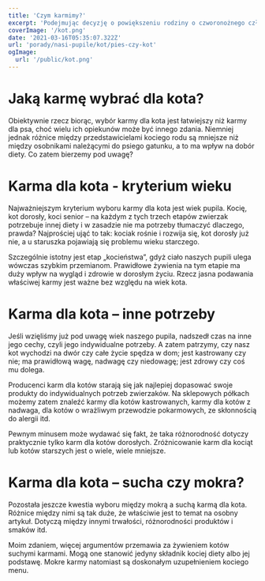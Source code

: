 ```yaml
---
title: 'Czym karmimy?'
excerpt: 'Podejmując decyzję o powiększeniu rodziny o czworonożnego członka, musimy liczyć się z koniecznością zakupu pewnych niezbędnych dla niego rzeczy. Do sklepu zoologicznego po wyprawkę dla kota warto wybrać się zanim jeszcze zwierzak zawita do naszego domu.'
coverImage: '/kot.png'
date: '2021-03-16T05:35:07.322Z'
url: 'porady/nasi-pupile/kot/pies-czy-kot'
ogImage:
  url: '/public/kot.png'
---
```


# Jaką karmę wybrać dla kota?

Obiektywnie rzecz biorąc, wybór karmy dla kota jest łatwiejszy niż karmy dla psa, choć wielu ich opiekunów może być innego zdania. Niemniej jednak różnice między przedstawicielami kociego rodu są mniejsze niż między osobnikami należącymi do psiego gatunku, a to ma wpływ na dobór diety. Co zatem bierzemy pod uwagę?

# Karma dla kota - kryterium wieku

Najważniejszym kryterium wyboru karmy dla kota jest wiek pupila. Kocię, kot dorosły, koci senior – na każdym z tych trzech etapów zwierzak potrzebuje innej diety i w zasadzie nie ma potrzeby tłumaczyć dlaczego, prawda? Najprościej ująć to tak: kociak rośnie i rozwija się, kot dorosły już nie, a u staruszka pojawiają się problemu wieku starczego.

Szczególnie istotny jest etap „kocieństwa”, gdyż ciało naszych pupili ulega wówczas szybkim przemianom. Prawidłowe żywienia na tym etapie ma duży wpływ na wygląd i zdrowie w dorosłym życiu. Rzecz jasna podawania właściwej karmy jest ważne bez względu na wiek kota.

# Karma dla kota – inne potrzeby

Jeśli wzięliśmy już pod uwagę wiek naszego pupila, nadszedł czas na inne jego cechy, czyli jego indywidualne potrzeby. A zatem patrzymy, czy nasz kot wychodzi na dwór czy całe życie spędza w dom; jest kastrowany czy nie; ma prawidłową wagę, nadwagę czy niedowagę; jest zdrowy czy coś mu dolega.

Producenci karm dla kotów starają się jak najlepiej dopasować swoje produkty do indywidualnych potrzeb zwierzaków. Na sklepowych półkach możemy zatem znaleźć karmy dla kotów kastrowanych, karmy dla kotów z nadwaga, dla kotów o wrażliwym przewodzie pokarmowych, ze skłonnością do alergii itd.

Pewnym minusem może wydawać się fakt, że taka różnorodność dotyczy praktycznie tylko karm dla kotów dorosłych. Zróżnicowanie karm dla kociąt lub kotów starszych jest o wiele, wiele mniejsze.

# Karma dla kota – sucha czy mokra?

Pozostała jeszcze kwestia wyboru między mokrą a suchą karmą dla kota. Różnice między nimi są tak duże, że właściwie jest to temat na osobny artykuł. Dotyczą między innymi trwałości, różnorodności produktów i smaków itd.

Moim zdaniem, więcej argumentów przemawia za żywieniem kotów suchymi karmami. Mogą one stanowić jedyny składnik kociej diety albo jej podstawę. Mokre karmy natomiast są doskonałym uzupełnieniem kociego menu.
